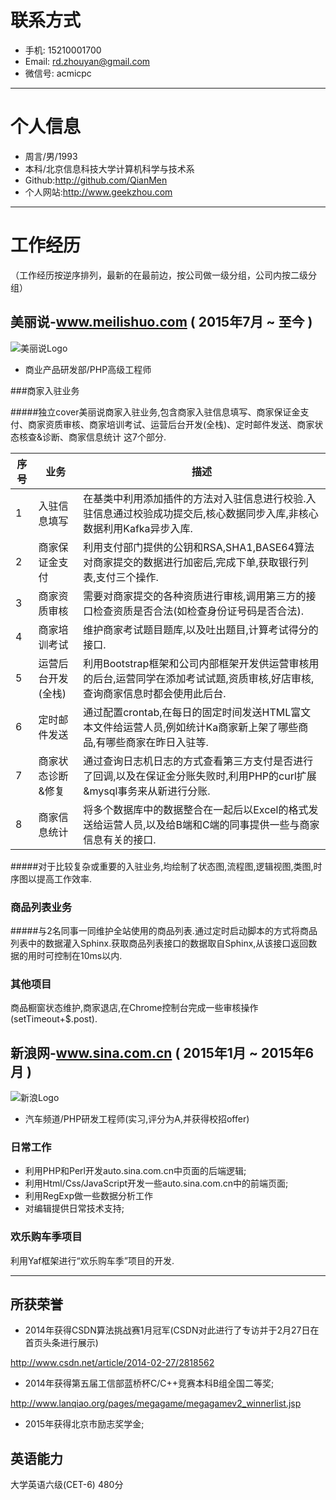 # 联系方式

- 手机:   15210001700
- Email: rd.zhouyan@gmail.com
- 微信号: acmicpc

---

# 个人信息

 - 周言/男/1993 
 - 本科/北京信息科技大学计算机科学与技术系 
 - Github:http://github.com/QianMen
 - 个人网站:http://www.geekzhou.com

---

# 工作经历
（工作经历按逆序排列，最新的在最前边，按公司做一级分组，公司内按二级分组）

## 美丽说-www.meilishuo.com ( 2015年7月 ~ 至今 )
![美丽说Logo](http://123.57.28.146/Public/Images/meilishuo.png)

- 商业产品研发部/PHP高级工程师

###商家入驻业务

#####独立cover美丽说商家入驻业务,包含商家入驻信息填写、商家保证金支付、商家资质审核、商家培训考试、运营后台开发(全栈)、定时邮件发送、商家状态核查&诊断、商家信息统计 这7个部分.

|序号|业务|描述|
----|---------------|--------------------------------------------------------------------------------------------------------------------|
1   |入驻信息填写     |在基类中利用添加插件的方法对入驻信息进行校验.入驻信息通过校验成功提交后,核心数据同步入库,非核心数据利用Kafka异步入库.
2   |商家保证金支付   |利用支付部门提供的公钥和RSA,SHA1,BASE64算法对商家提交的数据进行加密后,完成下单,获取银行列表,支付三个操作.
3   |商家资质审核     |需要对商家提交的各种资质进行审核,调用第三方的接口检查资质是否合法(如检查身份证号码是否合法).
4   |商家培训考试     |维护商家考试题目题库,以及吐出题目,计算考试得分的接口.
5   |运营后台开发(全栈)| 利用Bootstrap框架和公司内部框架开发供运营审核用的后台,运营同学在添加考试试题,资质审核,好店审核,查询商家信息时都会使用此后台.
6   |定时邮件发送     |通过配置crontab,在每日的固定时间发送HTML富文本文件给运营人员,例如统计Ka商家新上架了哪些商品,有哪些商家在昨日入驻等.
7   |商家状态诊断&修复|通过查询日志机日志的方式查看第三方支付是否进行了回调,以及在保证金分账失败时,利用PHP的curl扩展&mysql事务来从新进行分账.
8   |商家信息统计     |将多个数据库中的数据整合在一起后以Excel的格式发送给运营人员,以及给B端和C端的同事提供一些与商家信息有关的接口.

#####对于比较复杂或重要的入驻业务,均绘制了状态图,流程图,逻辑视图,类图,时序图以提高工作效率.

### 商品列表业务

#####与2名同事一同维护全站使用的商品列表.通过定时启动脚本的方式将商品列表中的数据灌入Sphinx.获取商品列表接口的数据取自Sphinx,从该接口返回数据的用时可控制在10ms以内.

### 其他项目

商品橱窗状态维护,商家退店,在Chrome控制台完成一些审核操作(setTimeout+$.post).

 
## 新浪网-www.sina.com.cn ( 2015年1月 ~ 2015年6月 )
![新浪Logo](http://123.57.28.146/Public/Images/sina.png)

- 汽车频道/PHP研发工程师(实习,评分为A,并获得校招offer)

### 日常工作

- 利用PHP和Perl开发auto.sina.com.cn中页面的后端逻辑;
- 利用Html/Css/JavaScript开发一些auto.sina.com.cn中的前端页面;
- 利用RegExp做一些数据分析工作
- 对编辑提供日常技术支持;

### 欢乐购车季项目
利用Yaf框架进行“欢乐购车季”项目的开发.

---

## 所获荣誉

- 2014年获得CSDN算法挑战赛1月冠军(CSDN对此进行了专访并于2月27日在首页头条进行展示)

http://www.csdn.net/article/2014-02-27/2818562

- 2014年获得第五届工信部蓝桥杯C/C++竞赛本科B组全国二等奖;

http://www.lanqiao.org/pages/megagame/megagamev2_winnerlist.jsp

- 2015年获得北京市励志奖学金;

## 英语能力

大学英语六级(CET-6) 480分

